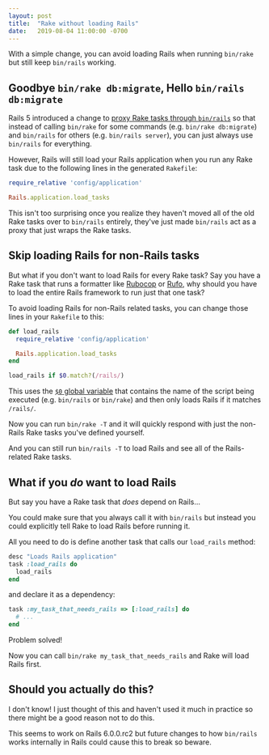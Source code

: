 ```yaml
---
layout: post
title:  "Rake without loading Rails"
date:   2019-08-04 11:00:00 -0700
---
```

With a simple change, you can avoid loading Rails when running `bin/rake` but still keep `bin/rails` working.

## Goodbye `bin/rake db:migrate`, Hello `bin/rails db:migrate`
Rails 5 introduced a change to [proxy Rake tasks through `bin/rails`](https://guides.rubyonrails.org/5_0_release_notes.html#railties-notable-changes) so that instead of calling `bin/rake` for some commands (e.g. `bin/rake db:migrate`) and `bin/rails` for others (e.g. `bin/rails server`), you can just always use `bin/rails` for everything.

However, Rails will still load your Rails application when you run any Rake task due to the following lines in the generated `Rakefile`:

```ruby
require_relative 'config/application'

Rails.application.load_tasks
```

This isn't too surprising once you realize they haven't moved all of the old Rake tasks over to `bin/rails` entirely, they've just made `bin/rails` act as a proxy that just wraps the Rake tasks.

## Skip loading Rails for non-Rails tasks
But what if you don't want to load Rails for every Rake task? Say you have a Rake task that runs a formatter like [Rubocop](https://github.com/rubocop-hq/rubocop) or [Rufo](https://github.com/ruby-formatter/rufo), why should you have to load the entire Rails framework to run just that one task?

To avoid loading Rails for non-Rails related tasks, you can change those lines in your `Rakefile` to this:

```ruby
def load_rails
  require_relative 'config/application'

  Rails.application.load_tasks
end

load_rails if $0.match?(/rails/)
```

This uses the [`$0` global variable](https://ruby-doc.org/core-2.6.3/doc/globals_rdoc.html) that contains the name of the script being executed (e.g. `bin/rails` or `bin/rake`) and then only loads Rails if it matches `/rails/`.

Now you can run `bin/rake -T` and it will quickly respond with just the non-Rails Rake tasks you've defined yourself.

And you can still run `bin/rails -T` to load Rails and see all of the Rails-related Rake tasks.

## What if you _do_ want to load Rails

But say you have a Rake task that _does_ depend on Rails...

You could make sure that you always call it with `bin/rails` but instead you could explicitly tell Rake to load Rails before running it.

All you need to do is define another task that calls our `load_rails` method:

```ruby
desc "Loads Rails application"
task :load_rails do
  load_rails
end
```

and declare it as a dependency:

```ruby
task :my_task_that_needs_rails => [:load_rails] do
  # ...
end
```

Problem solved!

Now you can call `bin/rake my_task_that_needs_rails` and Rake will load Rails first.

## Should you actually do this?

I don't know! I just thought of this and haven't used it much in practice so there might be a good reason not to do this.

This seems to work on Rails 6.0.0.rc2 but future changes to how `bin/rails` works internally in Rails could cause this to break so beware.

